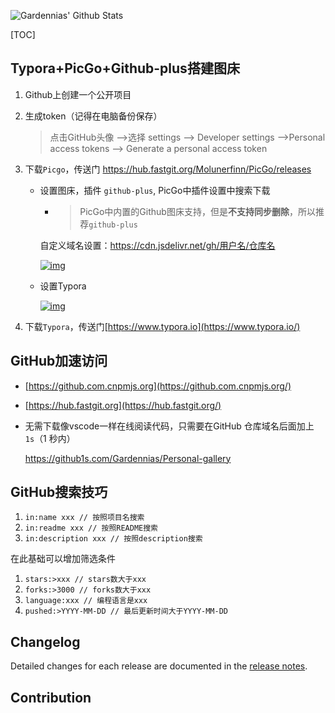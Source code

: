 ![Gardennias' Github Stats](https://github-readme-stats.vercel.app/api?username=Gardennias&show_icons=true&title_color=fff&icon_color=79ff97&text_color=9f9f9f&bg_color=151515&hide=[%22contribs%22])

[TOC]

## Typora+PicGo+Github-plus搭建图床

1. Github上创建一个公开项目

2. 生成token（记得在电脑备份保存）

   > 点击GitHub头像 —>选择 settings —> Developer settings —>Personal access tokens —> Generate a personal access token

3. 下载`Picgo`，传送门 https://hub.fastgit.org/Molunerfinn/PicGo/releases

   - 设置图床，插件 `github-plus`, PicGo中插件设置中搜索下载

     - > PicGo中内置的Github图床支持，但是**不支持同步删除**，所以推荐`github-plus`

     自定义域名设置：https://cdn.jsdelivr.net/gh/用户名/仓库名

     [![img](https://cdn.jsdelivr.net/gh/Gardennias/Personal-gallery@main/images/202108231735360.png)](https://cdn.jsdelivr.net/gh/Gardennias/Personal-gallery@main/images/202108231735360.png)

   - 设置Typora

     [![img](https://cdn.jsdelivr.net/gh/Gardennias/Personal-gallery@main/images/202108231743173.png)](https://cdn.jsdelivr.net/gh/Gardennias/Personal-gallery@main/images/202108231743173.png)

4. 下载`Typora`，传送门[https://www.typora.io](https://www.typora.io/)

## GitHub加速访问

- [https://github.com.cnpmjs.org](https://github.com.cnpmjs.org/)

- [https://hub.fastgit.org](https://hub.fastgit.org/)

- 无需下载像vscode一样在线阅读代码，只需要在GitHub 仓库域名后面加上 `1s`（1 秒内）

  https://github1s.com/Gardennias/Personal-gallery

## GitHub搜索技巧

1. `in:name xxx // 按照项目名搜索`
2. `in:readme xxx // 按照README搜索`
3. `in:description xxx // 按照description搜索`

在此基础可以增加筛选条件

1. `stars:>xxx // stars数大于xxx`
2. `forks:>3000 // forks数大于xxx`
3. `language:xxx // 编程语言是xxx`
4. `pushed:>YYYY-MM-DD // 最后更新时间大于YYYY-MM-DD`



## Changelog

Detailed changes for each release are documented in the [release notes](https://hub.fastgit.org/Gardennias/Personal-gallery/releases).

## Contribution

